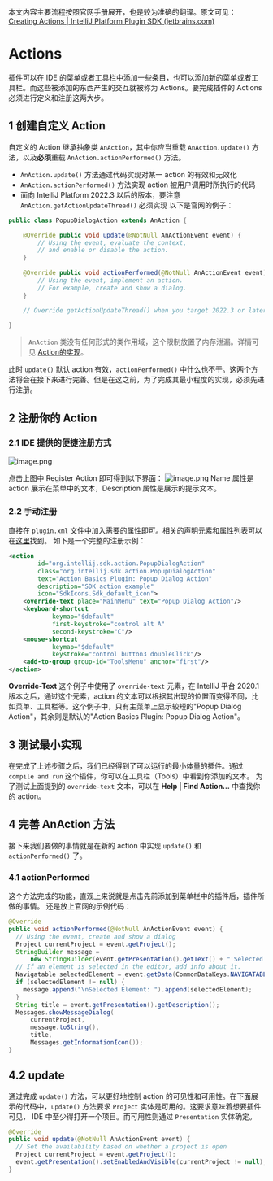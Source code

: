 本文内容主要流程按照官网手册展开，也是较为准确的翻译。原文可见：[Creating Actions | IntelliJ Platform Plugin SDK (jetbrains.com)](https://plugins.jetbrains.com/docs/intellij/working-with-custom-actions.html#testing-the-custom-action)

# Actions
插件可以在 IDE 的菜单或者工具栏中添加一些条目，也可以添加新的菜单或者工具栏。而这些被添加的东西产生的交互就被称为 Actions。要完成插件的 Actions 必须进行定义和注册这两大步。
## 1 创建自定义 Action
自定义的 Action 继承抽象类 `AnAction`，其中你应当重载 `AnAction.update()` 方法，以及**必须**重载 `AnAction.actionPerformed()` 方法。
- `AnAction.update()` 方法通过代码实现对某一 action 的有效和无效化
- `AnAction.actionPerformed()` 方法实现 action 被用户调用时所执行的代码
- 面向 IntelliJ Platform 2022.3 以后的版本，要注意 `AnAction.getActionUpdateThread()` 必须实现
以下是官网的例子：
```java
public class PopupDialogAction extends AnAction { 

	@Override public void update(@NotNull AnActionEvent event) { 
		// Using the event, evaluate the context, 
		// and enable or disable the action. 
	} 
	
	@Override public void actionPerformed(@NotNull AnActionEvent event) { 
		// Using the event, implement an action. 
		// For example, create and show a dialog. 
	} 
	
	// Override getActionUpdateThread() when you target 2022.3 or later! 

}
```
> `AnAction` 类没有任何形式的类作用域，这个限制放置了内存泄漏。详情可见 [Action的实现](https://github.com/JetBrains/intellij-community/blob/idea/223.7571.182/platform/editor-ui-api/src/com/intellij/openapi/actionSystem/AnActionEvent.java)。

此时 `update()` 默认 action 有效，`actionPerformed()` 中什么也不干。这两个方法将会在接下来进行完善。但是在这之前，为了完成其最小程度的实现，必须先进行注册。

## 2 注册你的 Action
### 2.1 IDE 提供的便捷注册方式
![image.png](https://s2.loli.net/2023/01/17/IKdrZq97tSCXliQ.png)

点击上图中 Register Action 即可得到以下界面：
![image.png](https://s2.loli.net/2023/01/17/bxsiU5Sef4apWlE.png)
Name 属性是 action 展示在菜单中的文本，Description 属性是展示的提示文本。


### 2.2 手动注册
直接在 `plugin.xml` 文件中加入需要的属性即可。相关的声明元素和属性列表可以在[这里](https://plugins.jetbrains.com/docs/intellij/basic-action-system.html#registering-actions-in-pluginxml)找到。
如下是一个完整的注册示例：
```xml
<action 
		id="org.intellij.sdk.action.PopupDialogAction" 
		class="org.intellij.sdk.action.PopupDialogAction" 
		text="Action Basics Plugin: Popup Dialog Action" 
		description="SDK action example" 
		icon="SdkIcons.Sdk_default_icon"> 
	<override-text place="MainMenu" text="Popup Dialog Action"/>
	<keyboard-shortcut 
			keymap="$default" 
			first-keystroke="control alt A" 
			second-keystroke="C"/> 
	<mouse-shortcut 
			keymap="$default" 
			keystroke="control button3 doubleClick"/>
	<add-to-group group-id="ToolsMenu" anchor="first"/> 
</action>
```

**Override-Text**
这个例子中使用了 `override-text` 元素，在 IntelliJ 平台 2020.1 版本之后，通过这个元素，action 的文本可以根据其出现的位置而变得不同，比如菜单、工具栏等。这个例子中，只有主菜单上显示较短的"Popup Dialog Action"，其余则是默认的"Action Basics Plugin: Popup Dialog Action"。


## 3 测试最小实现
在完成了上述步骤之后，我们已经得到了可以运行的最小体量的插件。通过 `compile and run` 这个插件，你可以在工具栏（Tools）中看到你添加的文本。
为了测试上面提到的 `override-text` 文本，可以在 **Help | Find Action...** 中查找你的 action。

## 4 完善 AnAction 方法
接下来我们要做的事情就是在新的 action 中实现 `update()` 和 `actionPerformed()` 了。

### 4.1 actionPerformed
这个方法完成的功能，直观上来说就是点击先前添加到菜单栏中的插件后，插件所做的事情。
还是放上官网的示例代码：
``` java
@Override
public void actionPerformed(@NotNull AnActionEvent event) {
  // Using the event, create and show a dialog
  Project currentProject = event.getProject();
  StringBuilder message =
      new StringBuilder(event.getPresentation().getText() + " Selected!");
  // If an element is selected in the editor, add info about it.
  Navigatable selectedElement = event.getData(CommonDataKeys.NAVIGATABLE);
  if (selectedElement != null) {
    message.append("\nSelected Element: ").append(selectedElement);
  }
  String title = event.getPresentation().getDescription();
  Messages.showMessageDialog(
      currentProject,
      message.toString(),
      title,
      Messages.getInformationIcon());
}
```

## 4.2 update
通过完成 `update()` 方法，可以更好地控制 action 的可见性和可用性。在下面展示的代码中，`update()` 方法要求 `Project` 实体是可用的。这要求意味着想要插件可见， IDE 中至少得打开一个项目。而可用性则通过 `Presentation` 实体确定。
``` java
@Override
public void update(@NotNull AnActionEvent event) {
  // Set the availability based on whether a project is open
  Project currentProject = event.getProject();
  event.getPresentation().setEnabledAndVisible(currentProject != null);
}
```

